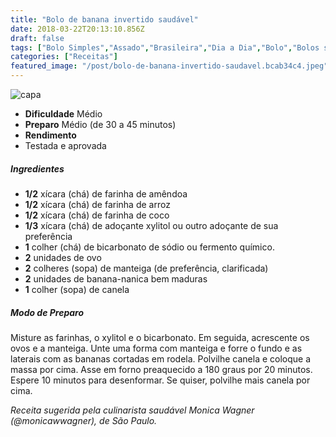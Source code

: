 ```yaml
---
title: "Bolo de banana invertido saudável"
date: 2018-03-22T20:13:10.856Z
draft: false
tags: ["Bolo Simples","Assado","Brasileira","Dia a Dia","Bolo","Bolos simples e fáceis","Receitas","Receitas com frutas","Receitas rápidas","Receitas simples e fáceis"]
categories: ["Receitas"]
featured_image: "/post/bolo-de-banana-invertido-saudavel.bcab34c4.jpeg"
---
```


![capa](/post/bolo-de-banana-invertido-saudavel.bcab34c4.jpeg)

*   **Dificuldade** Médio
*   **Preparo** Médio (de 30 a 45 minutos)
*   **Rendimento**
*   Testada e aprovada
    

##### Ingredientes

*   **1/2** xícara (chá) de farinha de amêndoa
*   **1/2** xícara (chá) de farinha de arroz
*   **1/2** xícara (chá) de farinha de coco
*   **1/3** xícara (chá) de adoçante xylitol ou outro adoçante de sua preferência
*   **1** colher (chá) de bicarbonato de sódio ou fermento químico.
*   **2** unidades de ovo
*   **2** colheres (sopa) de manteiga (de preferência, clarificada)
*   **2** unidades de banana-nanica bem maduras
*   **1** colher (sopa) de canela

##### Modo de Preparo

Misture as farinhas, o xylitol e o bicarbonato. Em seguida, acrescente os ovos e a manteiga. Unte uma forma com manteiga e forre o fundo e as laterais com as bananas cortadas em rodela. Polvilhe canela e coloque a massa por cima. Asse em forno preaquecido a 180 graus por 20 minutos. Espere 10 minutos para desenformar. Se quiser, polvilhe mais canela por cima.

_Receita sugerida pela culinarista saudável Monica Wagner (@monicawwagner), de São Paulo._
